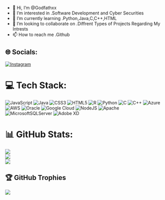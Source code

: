 - 👋 Hi, I’m @Godfathxx
- 👀 I’m interested in .Software Development and Cyber Securities
- 🌱 I’m currently learning .Python,Java,C,C++,HTML
- 💞️ I’m looking to collaborate on .Diffrent Types of Projects Regarding My Intrests
- 📫 How to reach me .Github

## 🌐 Socials:
[![Instagram](https://img.shields.io/badge/Instagram-%23E4405F.svg?logo=Instagram&logoColor=white)](https://instagram.com/_godfathxx_) 

# 💻 Tech Stack:
![JavaScript](https://img.shields.io/badge/javascript-%23323330.svg?style=plastic&logo=javascript&logoColor=%23F7DF1E) ![Java](https://img.shields.io/badge/java-%23ED8B00.svg?style=plastic&logo=java&logoColor=white) ![CSS3](https://img.shields.io/badge/css3-%231572B6.svg?style=plastic&logo=css3&logoColor=white) ![HTML5](https://img.shields.io/badge/html5-%23E34F26.svg?style=plastic&logo=html5&logoColor=white) ![R](https://img.shields.io/badge/r-%23276DC3.svg?style=plastic&logo=r&logoColor=white) ![Python](https://img.shields.io/badge/python-3670A0?style=plastic&logo=python&logoColor=ffdd54) ![C](https://img.shields.io/badge/c-%2300599C.svg?style=plastic&logo=c&logoColor=white) ![C++](https://img.shields.io/badge/c++-%2300599C.svg?style=plastic&logo=c%2B%2B&logoColor=white) ![Azure](https://img.shields.io/badge/azure-%230072C6.svg?style=plastic&logo=azure-devops&logoColor=white) ![AWS](https://img.shields.io/badge/AWS-%23FF9900.svg?style=plastic&logo=amazon-aws&logoColor=white) ![Oracle](https://img.shields.io/badge/Oracle-F80000?style=plastic&logo=oracle&logoColor=white) ![Google Cloud](https://img.shields.io/badge/Google%20Cloud-%234285F4.svg?style=plastic&logo=google-cloud&logoColor=white) ![NodeJS](https://img.shields.io/badge/node.js-6DA55F?style=plastic&logo=node.js&logoColor=white) ![Apache](https://img.shields.io/badge/apache-%23D42029.svg?style=plastic&logo=apache&logoColor=white) ![MicrosoftSQLServer](https://img.shields.io/badge/Microsoft%20SQL%20Sever-CC2927?style=plastic&logo=microsoft%20sql%20server&logoColor=white) ![Adobe XD](https://img.shields.io/badge/Adobe%20XD-470137?style=plastic&logo=Adobe%20XD&logoColor=#FF61F6)
# 📊 GitHub Stats:
![](https://github-readme-stats.vercel.app/api?username=Godfathxx&theme=dark&hide_border=false&include_all_commits=false&count_private=false)<br/>
![](https://github-readme-streak-stats.herokuapp.com/?user=Godfathxx&theme=dark&hide_border=false)<br/>
![](https://github-readme-stats.vercel.app/api/top-langs/?username=Godfathxx&theme=dark&hide_border=false&include_all_commits=false&count_private=false&layout=compact)

## 🏆 GitHub Trophies
![](https://github-profile-trophy.vercel.app/?username=Godfathxx&theme=radical&no-frame=false&no-bg=false&margin-w=4)
<!---
Godfathxx/Godfathxx is a ✨ special ✨ repository because its `README.md` (this file) appears on your GitHub profile.
You can click the Preview link to take a look at your changes.
[![LinkedIn](https://img.shields.io/badge/LinkedIn-%230077B5.svg?logo=linkedin&logoColor=white)](https://linkedin.com/in/pingayush) [![Quora](https://img.shields.io/badge/Quora-%23B92B27.svg?logo=Quora&logoColor=white)](https://quora.com/profile/Ayush-Kumar-Sharma-44) [![Stack Overflow](https://img.shields.io/badge/-Stackoverflow-FE7A16?logo=stack-overflow&logoColor=white)](https://stackoverflow.com/users/ayush-sharma) [![Twitter](https://img.shields.io/badge/Twitter-%231DA1F2.svg?logo=Twitter&logoColor=white)](https://twitter.com/ping_ayush) 
--->
